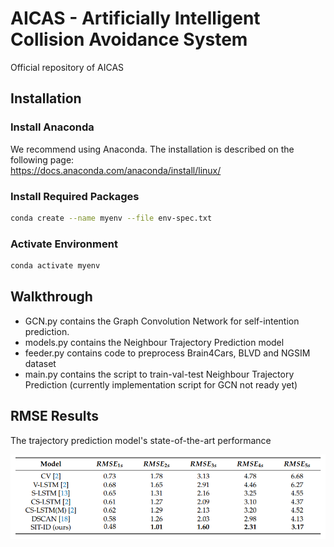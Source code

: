 # AICAS - Artificially Intelligent Collision Avoidance System 

Official repository of AICAS


## Installation
### Install Anaconda
We recommend using Anaconda.
The installation is described on the following page:\
https://docs.anaconda.com/anaconda/install/linux/

### Install Required Packages
```sh
conda create --name myenv --file env-spec.txt
```

### Activate Environment
```sh
conda activate myenv
```

## Walkthrough

- GCN.py contains the Graph Convolution Network for self-intention prediction.
- models.py contains the Neighbour Trajectory Prediction model
- feeder.py contains code to preprocess Brain4Cars, BLVD and NGSIM dataset
- main.py contains the script to train-val-test Neighbour Trajectory Prediction (currently implementation script for GCN not ready yet)

## RMSE Results

The trajectory prediction model's state-of-the-art performance


![](Assets/310173046_505640824768652_4065082333115673789_n.png)

